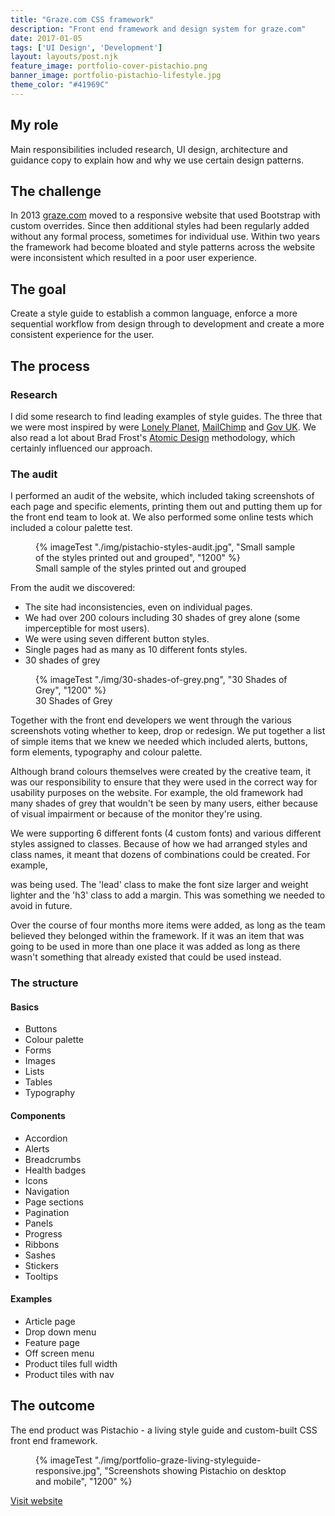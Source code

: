 ```yaml
---
title: "Graze.com CSS framework"
description: "Front end framework and design system for graze.com"
date: 2017-01-05
tags: ['UI Design', 'Development']
layout: layouts/post.njk
feature_image: portfolio-cover-pistachio.png
banner_image: portfolio-pistachio-lifestyle.jpg
theme_color: "#41969C"
---
```

## My role

Main responsibilities included research, UI design, architecture and guidance copy to explain how and why we use certain design patterns.

## The challenge

In 2013 <a href="//graze.com">graze.com</a> moved to a responsive website that used Bootstrap with custom overrides. Since then additional styles had been regularly added without any formal process, sometimes for individual use. Within two years the framework had become bloated and style patterns across the website were inconsistent which resulted in a poor user experience.

## The goal

Create a style guide to establish a common language, enforce a more sequential workflow from design through to development and create a more consistent experience for the user.

## The process

### Research

I did some research to find leading examples of style guides. The three that we were most inspired by were <a href="//rizzo.lonelyplanet.com/styleguide/design-elements/colours">Lonely Planet</a>, <a href="//ux.mailchimp.com/patterns">MailChimp</a> and <a href="//www.gov.uk/service-manual/design">Gov UK</a>. We also read a lot about Brad Frost's <a href="//bradfrost.com/blog/post/atomic-web-design/">Atomic Design</a> methodology, which certainly influenced our approach.

### The audit

I performed an audit of the website, which included taking screenshots of each page and specific elements, printing them out and putting them up for the front end team to look at. We also performed some online tests which included a colour palette test.

<figure>
{% imageTest "./img/pistachio-styles-audit.jpg", "Small sample of the styles printed out and grouped", "1200" %}
<figcaption>Small sample of the styles printed out and grouped</figcaption>
</figure>

From the audit we discovered:

* The site had inconsistencies, even on individual pages.
* We had over 200 colours including 30 shades of grey alone (some imperceptible for most users).
* We were using seven different button styles.
* Single pages had as many as 10 different fonts styles.
* 30 shades of grey

<figure>
{% imageTest "./img/30-shades-of-grey.png", "30 Shades of Grey", "1200" %}
<figcaption>30 Shades of Grey</figcaption>
</figure>

Together with the front end developers we went through the various screenshots voting whether to keep, drop or redesign. We put together a list of simple items that we knew we needed which included alerts, buttons, form elements, typography and colour palette.

Although brand colours themselves were created by the creative team, it was our responsibility to ensure that they were used in the correct way for usability purposes on the website. For example, the old framework had many shades of grey that wouldn't be seen by many users, either because of visual impairment or because of the monitor they're using.

We were supporting 6 different fonts (4 custom fonts) and various different styles assigned to classes. Because of how we had arranged styles and class names, it meant that dozens of combinations could be created. For example, <p class="lead h3"> was being used. The 'lead' class to make the font size larger and weight lighter and the 'h3' class to add a margin. This was something we needed to avoid in future.

Over the course of four months more items were added, as long as the team believed they belonged within the framework. If it was an item that was going to be used in more than one place it was added as long as there wasn't something that already existed that could be used instead.

### The structure

#### Basics
* Buttons
* Colour palette
* Forms
* Images
* Lists
* Tables
* Typography

#### Components
* Accordion
* Alerts
* Breadcrumbs
* Health badges
* Icons
* Navigation
* Page sections
* Pagination
* Panels
* Progress
* Ribbons
* Sashes
* Stickers
* Tooltips

#### Examples
* Article page
* Drop down menu
* Feature page
* Off screen menu
* Product tiles full width
* Product tiles with nav

## The outcome

The end product was Pistachio - a living style guide and custom-built CSS front end framework.

<figure>
{% imageTest "./img/portfolio-graze-living-styleguide-responsive.jpg", "Screenshots showing Pistachio on desktop and mobile", "1200" %}
</figure>

<a href="https://pistachio.graze.com">Visit website</a>
